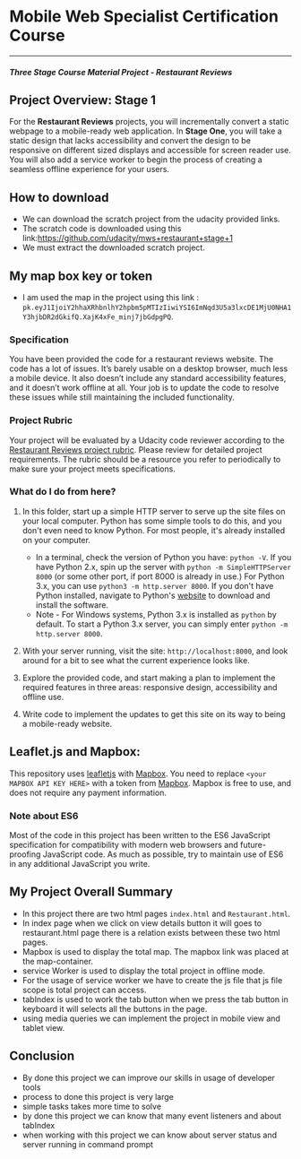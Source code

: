 # Mobile Web Specialist Certification Course
---
#### _Three Stage Course Material Project - Restaurant Reviews_

## Project Overview: Stage 1

For the **Restaurant Reviews** projects, you will incrementally convert a static webpage to a mobile-ready web application. In **Stage One**, you will take a static design that lacks accessibility and convert the design to be responsive on different sized displays and accessible for screen reader use. You will also add a service worker to begin the process of creating a seamless offline experience for your users.

## How to download

+ We can download the scratch project from the udacity provided links.
+ The scratch code is downloaded using this link:<https://github.com/udacity/mws+restaurant+stage+1>
+ We must extract the downloaded scratch project.

## My map box key or token

+  I am used the map in the project using this link : `pk.eyJ1IjoiY2hhaXRhbnlhY2hpbm5pMTIzIiwiYSI6ImNqd3U5a3lxcDE1MjU0NHA1Y3hjbDR2dGkifQ.XajK4xFe_minj7jbGdpgPQ`.

### Specification

You have been provided the code for a restaurant reviews website. The code has a lot of issues. It’s barely usable on a desktop browser, much less a mobile device. It also doesn’t include any standard accessibility features, and it doesn’t work offline at all. Your job is to update the code to resolve these issues while still maintaining the included functionality.

### Project Rubric

Your project will be evaluated by a Udacity code reviewer according to the [Restaurant Reviews project rubric](https://review.udacity.com/#!/rubrics/1090/view). Please review for detailed project requirements. The rubric should be a resource you refer to periodically to make sure your project meets specifications.

### What do I do from here?

1. In this folder, start up a simple HTTP server to serve up the site files on your local computer. Python has some simple tools to do this, and you don't even need to know Python. For most people, it's already installed on your computer.

    * In a terminal, check the version of Python you have: `python -V`. If you have Python 2.x, spin up the server with `python -m SimpleHTTPServer 8000` (or some other port, if port 8000 is already in use.) For Python 3.x, you can use `python3 -m http.server 8000`. If you don't have Python installed, navigate to Python's [website](https://www.python.org/) to download and install the software.
   * Note -  For Windows systems, Python 3.x is installed as `python` by default. To start a Python 3.x server, you can simply enter `python -m http.server 8000`.
2. With your server running, visit the site: `http://localhost:8000`, and look around for a bit to see what the current experience looks like.
3. Explore the provided code, and start making a plan to implement the required features in three areas: responsive design, accessibility and offline use.
4. Write code to implement the updates to get this site on its way to being a mobile-ready website.

## Leaflet.js and Mapbox:

This repository uses [leafletjs](https://leafletjs.com/) with [Mapbox](https://www.mapbox.com/). You need to replace `<your MAPBOX API KEY HERE>` with a token from [Mapbox](https://www.mapbox.com/). Mapbox is free to use, and does not require any payment information.

### Note about ES6

Most of the code in this project has been written to the ES6 JavaScript specification for compatibility with modern web browsers and future-proofing JavaScript code. As much as possible, try to maintain use of ES6 in any additional JavaScript you write.

## My Project Overall Summary

+  In this project there are two html pages `index.html` and `Restaurant.html`.
+  In index page when we click on view details button it will goes to restaurant.html page there is a relation exists between these two html pages.
+  Mapbox is used to display the total map. The mapbox link was placed at the map-container.
+   service Worker is used to display the total project in offline mode.
+   For the usage of service worker we have to create the js file that js file scope is total project can access.
+   tabIndex is used to work the tab button when we press the tab button in keyboard it will selects all the buttons in the page.  
+   using media queries we can implement the project in mobile view and tablet view.

## Conclusion

+   By done this project we can improve our skills in usage of developer tools
+   process to done this project is very large
+   simple tasks takes more time to solve
+   by done this project we can know that many event listeners and about tabIndex
+   when working with this project we can know about server status and server running in command prompt
